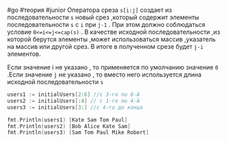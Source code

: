 #go #теория #junior 
Оператора среза `s[i:j]` создает из последовательности `s` новый срез ,который содержит элементы последовательности `s` c `i` при `j-1` . При этом должно соблюдаться условие `0<=i<=j<=cap(s)` . В качестве исходной последовательности ,из которой берутся элементы ,может использоваться массив ,указатель на массив или другой срез. В итоге в полученном срезе будет `j-i` элементов.

Если значение i не указано , то применяется по умолчанию значение `0` .Если значение `j` не указано , то вместо него используется длина исходной последовательности `s`

```go
users1 := initialUsers[2:6] //c 3-го по 6-й
users2 := initialUsers[:4] // с 1-го по 4-й
users3 := initialUsers[3:] //с 4-го до конца

fmt.Println(users1) [Kate Sam Tom Paul]
fmt.Println(users2) [Bob Alice Kate Sam]
fmt.Println(users3) [Sam Tom Paul Mike Robert]
```